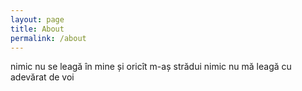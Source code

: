 ```yaml
---
layout: page
title: About
permalink: /about
---
```


nimic nu se leagă în mine și
oricît m-aș strădui nimic
nu mă leagă cu adevărat de voi
